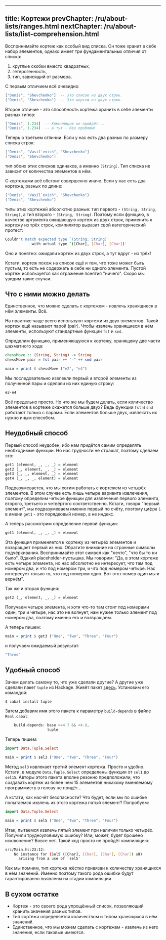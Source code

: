 ----
title: Кортежи
prevChapter: /ru/about-lists/ranges.html
nextChapter: /ru/about-lists/list-comprehension.html
----

Воспринимайте кортеж как особый вид списка. Он тоже хранит в себе набор элементов, однако имеет три фундаментальных отличия от списка:

1. круглые скобки вместо квадратных,
2. гетерогенность,
3. тип, зависящий от размера.

С первым отличием всё очевидно:

```haskell
["Denis", "Shevchenko"]  -- Это список из двух строк.
("Denis", "Shevchenko")  -- Это кортеж из двух строк.
```

Второе отличие - это способность кортежа хранить в себе элементы разных типов:

```haskell
["Denis", 1.234]  -- Компиляция не пройдёт...
("Denis", 1.234)  -- А тут - без проблем!
```

Теперь о третьем отличии. Если у нас есть два разных по размеру списка строк:

```haskell
["Denis", "Vasil`evich", "Shevchenko"]
["Denis", "Shevchenko"]
```

тип обоих этих списков одинаков, а именно `[String]`. Тип списка не зависит от количества элементов в нём.

С кортежами всё обстоит совершенно иначе. Если у нас есть два кортежа, разных по длине:

```haskell
("Denis", "Vasil`evich", "Shevchenko")
("Denis", "Shevchenko")
```

типы этих кортежей абсолютно разные: тип первого - `(String, String, String)`, а тип второго - `(String, String)`. Поэтому если функцию, в качестве аргумента ожидающую кортеж из двух строк, применить к кортежу из трёх строк, компилятор выразит свой категорический протест:

```bash
Couldn't match expected type `(String, String)'
            with actual type `([Char], [Char], [Char])'
```

Оно и понятно: ожидали кортеж из двух строк, а тут вдруг - из трёх!

Кстати, кортеж похож на список ещё и тем, что тоже может быть пустым, то есть не содержать в себе ни одного элемента. Пустой кортеж используется как отражение понятия "ничего". Скоро мы увидим такие случаи.

## Что с ними можно делать

Единственное, что можно сделать с кортежем - извлечь хранящиеся в нём элементы. Всё.

На практике чаще всего используют кортежи из двух элементов. Такой кортеж ещё называют парой (pair). Чтобы извлечь хранящиеся в нём элементы, используют стандартные функции `fst` и `snd`.

Определим функцию, применяющуюся к кортежу, хранящему две части шахматного хода:

```haskell
chessMove :: (String, String) -> String
chessMove pair = fst pair ++ "-" ++ snd pair

main = print $ chessMove ("e2", "e4")
```

Мы последовательно извлекли первый и второй элементы из полученной пары и сделали из них единую строку:

```bash
e2-e4
```

Всё предельно просто. Но что же мы будем делать, если количество элементов в кортеже окажется больше двух? Ведь функции `fst` и `snd` работают только с парами. Если элементов больше двух, извлекать их нужно иным способом.

## Неудобный способ

Первый способ неудобен, ибо нам придётся самим определять необходимые функции. Но нас трудности не страшат, поэтому сделаем это:

```haskell
get1 (element, _, _, _) = element
get2 (_, element, _, _) = element
get3 (_, _, element, _) = element
get4 (_, _, _, element) = element
```

Подразумевается, что мы хотим работать с кортежем из четырёх элементов. В этом случае есть лишь четыре варианта извлечения, поэтому определим четыре функции для извлечения первого элемента, второго, третьего и четвёртого соответственно. Кстати, говоря "первый элемент", мы подразумеваем именно первый по счёту, поэтому цифра `1` в имени `get1` - это порядковый номер, а не индекс.

А теперь рассмотрим определение первой функции:

```haskell
get1 (element, _, _, _) = element
```

Эта функция применяется к кортежу из четырёх элементов и возвращает первый из них. Обратите внимание на странные символы подчёркивания. Воспринимайте этот символ как "нечто", "что бы то ни было". Эдакий placeholder-пустышка. Мы говорим: "Да, в этом кортеже есть четыре элемента, но нас абсолютно не интересует, что там под номером два, и что под номером три, и что под номером четыре. Нас интересует только то, что под номером один. Вот этот номер один мы и вернём".

Так же и вторая функция:

```haskell
get2 (_, element, _, _) = element
```

Получаем четыре элемента, и хотя что-то там стоит под номерами один, три и четыре, нас это не волнует, нам нужен только элемент под номером два, поэтому именно его и возвращаем.

А теперь пишем:

```haskell
main = print $ get3 ("One", "Two", "Three", "Four")
```

и получаем ожидаемый результат:

```bash
"Three"
```

## Удобный способ

Зачем делать самому то, что уже сделали другие? А другие уже сделали пакет `tuple` из Hackage. Живёт пакет [здесь](http://hackage.haskell.org/package/tuple). Установим его командой:

```bash
$ cabal install tuple
```

Затем добавим имя этого пакета к параметру `build-depends` в файле `Real.cabal`:

```haskell
    build-depends: base >=4.7 && <4.8,
                   tuple
```

Теперь пишем:

```haskell
import Data.Tuple.Select

main = print $ sel3 ("One", "Two", "Three", "Four")
```

Метод `sel3` извлекает третий элемент кортежа. Просто и удобно. Кстати, в модуле `Data.Tuple.Select` определены функции от `sel1` до `sel15`. Авторы этого пакета вполне резонно предположили, что создавать кортеж из более чем 15 элементов никакому вменяемому программисту в голову не придёт...

А кстати, как насчёт безопасности? Что будет, если мы по ошибке попытаемся извлечь из этого кортежа пятый элемент? Попробуем:

```haskell
import Data.Tuple.Select

main = print $ sel5 ("One", "Two", "Three", "Four")
```

Итак, пытаемся извлечь пятый элемент при наличии только четырёх. Получили трудноуловимую ошибку? Или, может, будет брошено исключение? Вовсе нет. Такой код просто не пройдёт компиляцию:

```bash
src/Main.hs:23:12:
    No instance for (Sel5 ([Char], [Char], [Char], [Char]) a0)
      arising from a use of `sel5'
```

Как мы помним, тип кортежа жёстко привязан к количеству хранящихся в нём значений. Именно поэтому такого рода ошибки будут гарантированно выявлены на стадии компиляции.

## В сухом остатке

* Кортеж - это своего рода упрощённый список, позволяющий хранить значения разных типов.
* Тип кортежа определяется количеством и типом хранящихся в нём значений.
* Единственное, что мы можем сделать с кортежем - извлечь из него значения, если таковые имеются.

